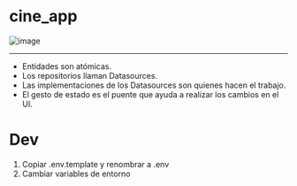<!-- @format -->

# cine_app

![image](https://github.com/diegopagini/Cinema_Flutter/assets/62857778/0e137298-9dee-4412-ba5b-4a590a738a08)

---

- Entidades son atómicas.
- Los repositorios llaman Datasources.
- Las implementaciones de los Datasources son quienes hacen el trabajo.
- El gesto de estado es el puente que ayuda a realizar los cambios en el UI.

# Dev

1. Copiar .env.template y renombrar a .env
2. Cambiar variables de entorno


